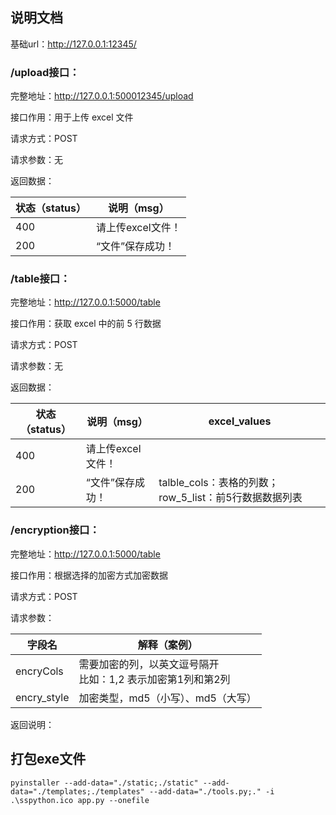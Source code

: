 ## 说明文档

基础url：http://127.0.0.1:12345/

### /upload接口：

完整地址：http://127.0.0.1:500012345/upload

接口作用：用于上传 excel 文件

请求方式：POST

请求参数：无

返回数据：

| 状态（status） | 说明（msg）       |
| -------------- | ----------------- |
| 400            | 请上传excel文件！ |
| 200            | “文件”保存成功！  |

### /table接口：

完整地址：http://127.0.0.1:5000/table

接口作用：获取 excel 中的前 5 行数据

请求方式：POST

请求参数：无

返回数据：

| 状态（status） | 说明（msg）       | excel_values                                           |
| -------------- | ----------------- | ------------------------------------------------------ |
| 400            | 请上传excel文件！ |                                                        |
| 200            | “文件”保存成功！  | talble_cols：表格的列数；row_5_list：前5行数据数据列表 |

### /encryption接口：

完整地址：http://127.0.0.1:5000/table

接口作用：根据选择的加密方式加密数据

请求方式：POST

请求参数：

| 字段名      | 解释（案例）                                                 |
| ----------- | ------------------------------------------------------------ |
| encryCols   | 需要加密的列，以英文逗号隔开<br>比如：1,2 表示加密第1列和第2列 |
| encry_style | 加密类型，md5（小写）、md5（大写）                           |

返回说明：



## 打包exe文件

```
pyinstaller --add-data="./static;./static" --add-data="./templates;./templates" --add-data="./tools.py;." -i .\sspython.ico app.py --onefile
```

